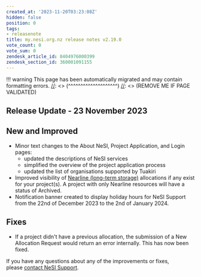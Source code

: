 ```yaml
---
created_at: '2023-11-20T03:23:08Z'
hidden: false
position: 0
tags:
- releasenote
title: my.nesi.org.nz release notes v2.19.0
vote_count: 0
vote_sum: 0
zendesk_article_id: 8404976000399
zendesk_section_id: 360001091155
---
```




[//]: <> (REMOVE ME IF PAGE VALIDATED)
[//]: <> (vvvvvvvvvvvvvvvvvvvv)
!!! warning
    This page has been automatically migrated and may contain formatting errors.
[//]: <> (^^^^^^^^^^^^^^^^^^^^)
[//]: <> (REMOVE ME IF PAGE VALIDATED)

## Release Update - 23 November 2023

## New and Improved

-   Minor text changes to the About NeSI, Project Application, and Login
    pages:
    -   updated the descriptions of NeSI services 
    -   simplified the overview of the project application process
    -   updated the list of organisations supported by Tuakiri 
-   Improved visibility of [Nearline (long-term
    storage)](../../Storage/Nearline_long_term_storage/Nearline_Long_Term_Storage_Service.md)
    allocations if any exist for your project(s). A project with only
    Nearline resources will have a status of Archived.
-   Notification banner created to display holiday hours for NeSI
    Support from the 22nd of December 2023 to the 2nd of January 2024.

## Fixes

-   If a project didn't have a previous allocation, the submission of a
    New Allocation Request would return an error internally. This has
    now been fixed. 

If you have any questions about any of the improvements or fixes,
please [contact NeSI Support](mailto:support@nesi.org.nz).